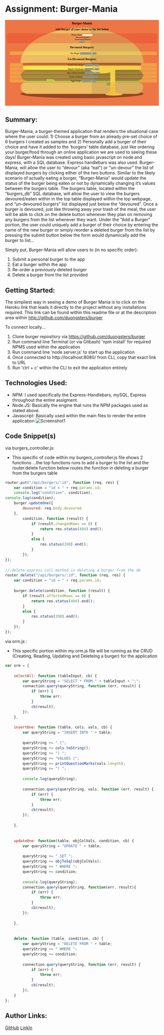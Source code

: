# Assignment: Burger-Mania

![Screenshot1](./public/assets/img/Burger.png)

## Summary:
Burger-Mania, a burger-themed application that renders the situational case where the user could: 1) Choose a burger from an already pre-set choice of 6 burgers I created as samples and 2) Personally add a burger of their choice and have it  added to the ‘burgers’ table database, just like ordering your burger/food through an online application we are used to seeing these days! Burger-Mania was created using basic javascript on node and express, with a SQL database. Express handlebars was also used. Burger-Mania, will allow the user to “devour” (aka “eat”) or “un-devour” the list of displayed burgers by clicking either of the two buttons. Similar to the likely scenario of actually eating a burger, “Burger-Mania” would update the status of the burger being eaten or not by dynamically changing it’s values between the burgers table. The burgers table, located within the “burgers_db” SQL database, will allow the user to view the burgers devoured/eaten within in the top  table displayed within the top webpage, and “un-devoured burgers” list displayed just below the “devoured”.  Once a burger is devoured, just like throwing away your trash of the meal, the user will be able to click on the delete button whenever they plan on removing any burgers from the list whenever they want. Under the "Add a Burger" portion, the user could uniquely add a burger of their choice by entering the name of the new burger or simply reorder a deleted burger from the list by pressing the submit button below the form would dynamically add the burger to list...

Simply put, Burger-Mania will allow users to (in no specific order):

1) Submit a personal burger to the app
2) Eat a burger within the app
3) Re-order a previously deleted burger
4) Delete a burger from the list provided 


## Getting Started:
The simpliest way in seeing a demo of Burger Mania is to click on the Heroku link that leads it directly to the project without any installations required. This link can be found within this readme file or at the description area within http://github.com/duongsters/burger

To connect locally...
1) Clone burger repository via https://github.com/duongsters/burger
2) Run command line Terminal (or via Gitbash) 'npm install' for required NPMS used within the application
3) Run command line 'node server.js' to start up the application
4) Once connected to http://localhost:8080/ from CLI, copy that exact link to URL
5) Run 'ctrl + c' within the CLI to exit the application entirely

## Technologies Used:
- NPM: I used specifically the Express-Handlebars, mySQL, Express throughout the entire assigment.
- Node.JS: Basically the engine that runs the NPM packages used as stated above.
- Javascript: Basically used within the main files to render the entire application
![Screenshot1](./public/assets/img/Screenshot.gif)

## Code Snippet(s)
via burgers_controller.js:
* This specific of code within my burgers_controller.js file shows 2 functions ...the top functions runs to add a burger to the list and the router.delete function below routes the function in deleting a burger from the burgers table
```javascript
router.put("/api/burgers/:id", function (req, res) {
    var condition = "id = " + req.params.id;
    console.log("condition", condition);
console.log(condition);
    burger.updateOne({
        devoured: req.body.devoured
    },
        condition, function (result) {
            if (result.changedRows == 0) {
                return res.status(404).end();
            }
            else {
                res.status(200).end();
            }
        });
});

//.delete express call method in deleting a burger from the db
router.delete("/api/burgers/:id", function (req, res) {
    var condition = "id = " + req.params.id;

    burger.delete(condition, function (result) {
        if (result.affectedRows == 0) {
            return res.status(404).end();
        }
        else {
            res.status(200).end();
        }
    });
});

```


via orm.js :
* This specific portion within my orm.js file will be running as the CRUD (Creating, Reading, Updating and Deleteing a burger) for the application
```javascript
var orm = {

    selectAll: function (tableInput, cb) {
        var queryString = "SELECT * FROM " + tableInput + ";";
        connection.query(queryString, function (err, result) {
            if (err) {
                throw err;
            }
            cb(result);
        });
    },

    insertOne: function (table, cols, vals, cb) {
        var queryString = "INSERT INTO " + table;

        queryString += " (";
        queryString += cols.toString();
        queryString += ") ";
        queryString += "VALUES (";
        queryString += printQuestionMarks(vals.length);
        queryString += ") ";

        console.log(queryString);

        connection.query(queryString, vals, function (err, result) {
            if (err) {
                throw err;
            }
            cb(result);
        });

    },


    updateOne: function(table, objColVals, condition, cb) {
        var queryString = "UPDATE " + table;

        queryString += " SET ";
        queryString += objToSql(objColVals);
        queryString += " WHERE ";
        queryString += condition;

        console.log(queryString);
        connection.query(queryString, function(err, result){
            if (err) {
                throw err;
            }
            cb(result);
        });

    },


    delete: function (table, condition, cb) {
        var queryString = "DELETE FROM " + table;
        queryString += " WHERE ";
        queryString += condition;

        connection.query(queryString, function (err, result) {
            if (err) {
                throw err;
            }
            cb(result);
        });
    }
};

```




## Author Links:
[GitHub](https://github.com/duongsters)
[LinkIn](https://www.linkedin.com/in/theandrewduong/)